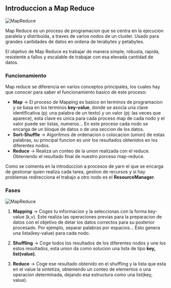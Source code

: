 ## Introduccion a Map Reduce

![MapReduce](https://4zy7s42hws72i51dv3513vnm-wpengine.netdna-ssl.com/wp-content/uploads/2017/07/hadoop-mapreduce-big.png)

Map Reduce es un proceso de programacion que se centra en la ejecucion paralela y distribuida, a traves de varios nodos de un cluster. Usado para grandes cantidades de datos en ordena de terabytes y petabytes.

El objetivo de Map Reduce es trabajar de manera simple, robusta, rapida, resistente a fallos y escalable de trabajar con esa elevada cantidad de datos.

 ### Funcionamiento

 Map reduce se diferencia en varios conceptos principales, los cuales hay que conocer para saber el funcionamiento basico de este proceso:

 * **Map** -> El proceso de Mapping es basico en terminos de programacion y se basa en los terminos **key-value**, donde se asocia una clave identificativa (pj: una palabra de un texto) y un valor (pj: las veces que aparece), esta clave es unica para cada proceso map de cada nodo y el valor puede ser listas, numeros... En este proceso cada nodo se encarga de un bloque de datos o de una seccion de los datos.
 * **Sort-Shuffle** -> Algoritmos de ordenacion o colocacion (union) de estas palabras, su principal funcion es unir los resultados obtenidos en los diferentes nodos.
 * **Reduce** -> Realiza un conteo de la union realizada con el reduce. Obteniendo el resultado final de nuestro porceso map-reduce.

 Como se comenta en la introduccion a procesos de yarn el que se encarga de gestionar quien realiza cada tarea, gestion de recursos y si hay problemas redirecciona el trabajo a otro nodo es el **ResourceManager**.

 ### Fases

![MapReduce](https://bigdatapath.files.wordpress.com/2018/04/12.png)

 1. **Mapping** -> Coges tu informacion y la seleccionas con la forma key-value (k,v). Este realiza las operaciones previas para la preparacion de datos con el objetivo de detar los datos correctos para su posterior procesado. Por ejemplo, separar palabras por espacios... Esto genera una lista(key-value) para cada nodo.

 2. **Shuffling** -> Coge todos los resultados de los diferentes nodos y une los estos resultados, esta union da como solucion una lista de tipo **key, list(value)**.

 3. **Reduce** -> Coge ese resultado obtenido en el shuffling y la lista que esta en el value la sintetiza, obteniendo un conteo de elementos o una operacion determinada, dejando esa estructura como una list(key, value).

